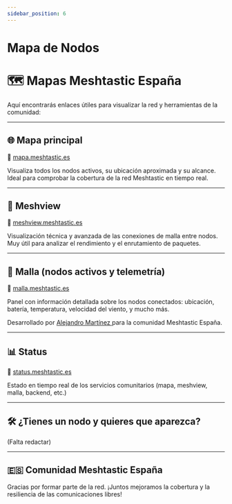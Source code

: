 ```yaml
---
sidebar_position: 6
---
```


# Mapa de Nodos


# 🗺️ Mapas Meshtastic España

Aquí encontrarás enlaces útiles para visualizar la red y herramientas de la comunidad:

---

## 🌐 Mapa principal

🔗 [mapa.meshtastic.es](https://mapa.meshtastic.es)

Visualiza todos los nodos activos, su ubicación aproximada y su alcance. Ideal para comprobar la cobertura de la red Meshtastic en tiempo real.

---

## 🧠 Meshview

🔗 [meshview.meshtastic.es](https://meshview.meshtastic.es)

Visualización técnica y avanzada de las conexiones de malla entre nodos. Muy útil para analizar el rendimiento y el enrutamiento de paquetes.

---

## 📡 Malla (nodos activos y telemetría)

🔗 [malla.meshtastic.es](https://malla.meshtastic.es)

Panel con información detallada sobre los nodos conectados: ubicación, batería, temperatura, velocidad del viento, y mucho más.

Desarrollado por [Alejandro Martínez
](https://github.com/zenitraM) para la comunidad Meshtastic España.

---

## 📊 Status

🔗 [status.meshtastic.es](https://status.meshtastic.es)

Estado en tiempo real de los servicios comunitarios (mapa, meshview, malla, backend, etc.)


---

## 🛠️ ¿Tienes un nodo y quieres que aparezca?

(Falta redactar)



---

## 🇪🇸 Comunidad Meshtastic España

Gracias por formar parte de la red. ¡Juntos mejoramos la cobertura y la resiliencia de las comunicaciones libres!
